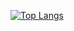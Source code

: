 [![Top Langs](https://github-readme-stats.vercel.app/api/top-langs/?username=YoshitakaNaraoka
)](https://github.com/anuraghazra/github-readme-stats)
